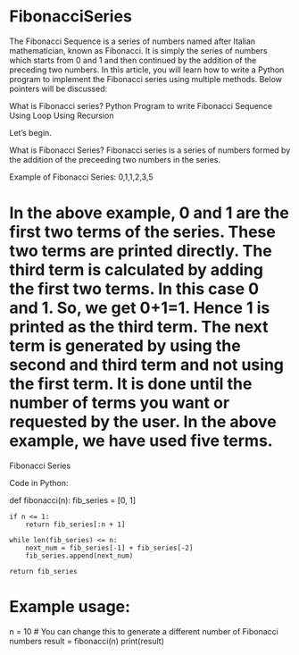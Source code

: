 # FibonacciSeries
The Fibonacci Sequence is a series of numbers named after Italian mathematician, known as Fibonacci. It is simply the series of numbers which starts from 0 and 1 and then continued by the addition of the preceding two numbers. In this article, you will learn how to write a Python program to implement the Fibonacci series using multiple methods. Below pointers will be discussed:

What is Fibonacci series?
Python Program to write Fibonacci Sequence
Using Loop
Using Recursion

Let’s begin.

What is Fibonacci Series?
Fibonacci series is a series of numbers formed by the addition of the preceeding two numbers in the series.

Example of Fibonacci Series: 0,1,1,2,3,5

In the above example, 0 and 1 are the first two terms of the series. These two terms are printed directly. The third term is calculated by adding the first two terms. In this case 0 and 1. So, we get 0+1=1. Hence 1 is printed as the third term. The next term is generated by using the second and third term and not using the first term. It is done until the number of terms you want or requested by the user. In the above example, we have used five terms.
=======
Fibonacci Series

Code in Python:

def fibonacci(n):
    fib_series = [0, 1]
    
    if n <= 1:
        return fib_series[:n + 1]
    
    while len(fib_series) <= n:
        next_num = fib_series[-1] + fib_series[-2]
        fib_series.append(next_num)
    
    return fib_series

# Example usage:
n = 10  # You can change this to generate a different number of Fibonacci numbers
result = fibonacci(n)
print(result)


